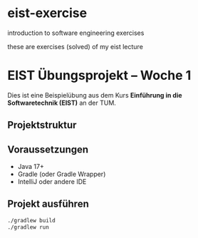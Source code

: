 # eist-exercise
introduction to software engineering exercises

these are exercises (solved) of my eist lecture

# EIST Übungsprojekt – Woche 1

Dies ist eine Beispielübung aus dem Kurs **Einführung in die Softwaretechnik (EIST)** an der TUM.

## Projektstruktur


## Voraussetzungen

- Java 17+
- Gradle (oder Gradle Wrapper)
- IntelliJ oder andere IDE

## Projekt ausführen

```bash
./gradlew build
./gradlew run
